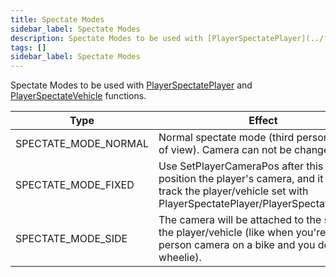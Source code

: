 ```yaml
---
title: Spectate Modes
sidebar_label: Spectate Modes
description: Spectate Modes to be used with [PlayerSpectatePlayer](../functions/PlayerSpectatePlayer.md) and [PlayerSpectateVehicle](../functions/PlayerSpectateVehicle.md) functions.
tags: []
sidebar_label: Spectate Modes
---
```


Spectate Modes to be used with [PlayerSpectatePlayer](../functions/PlayerSpectatePlayer.md) and [PlayerSpectateVehicle](../functions/PlayerSpectateVehicle.md) functions.

| Type                 | Effect                                                                                                                                                      |
| -------------------- | ----------------------------------------------------------------------------------------------------------------------------------------------------------- |
| SPECTATE_MODE_NORMAL | Normal spectate mode (third person point of view). Camera can not be changed.                                                                               |
| SPECTATE_MODE_FIXED  | Use SetPlayerCameraPos after this to position the player's camera, and it will track the player/vehicle set with PlayerSpectatePlayer/PlayerSpectateVehicle |
| SPECTATE_MODE_SIDE   | The camera will be attached to the side of the player/vehicle (like when you're in first-person camera on a bike and you do a wheelie).                     |
